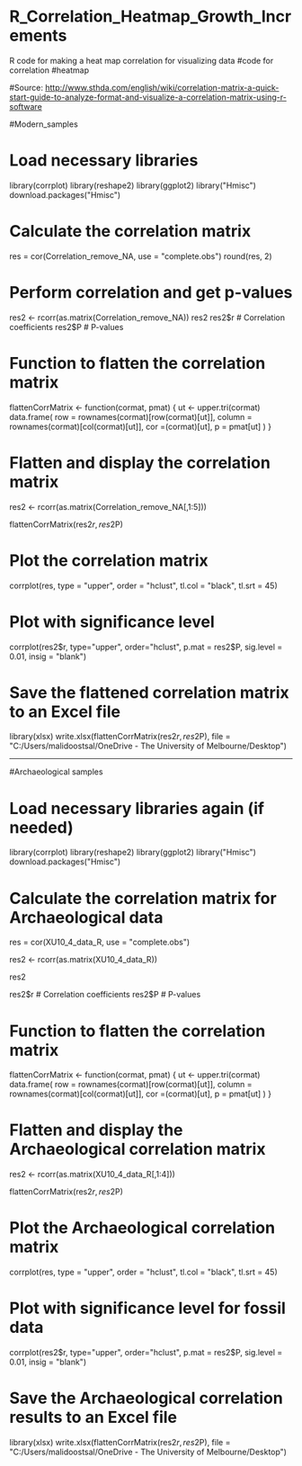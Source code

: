 # R_Correlation_Heatmap_Growth_Increments
R code for making a heat map correlation for visualizing data 
#code for correlation
#heatmap

#Source: http://www.sthda.com/english/wiki/correlation-matrix-a-quick-start-guide-to-analyze-format-and-visualize-a-correlation-matrix-using-r-software

#Modern_samples
# Load necessary libraries
library(corrplot)
library(reshape2)
library(ggplot2)
library("Hmisc")
download.packages("Hmisc")

# Calculate the correlation matrix
res = cor(Correlation_remove_NA, use = "complete.obs")
round(res, 2)

# Perform correlation and get p-values

res2 <- rcorr(as.matrix(Correlation_remove_NA))
res2
res2$r  # Correlation coefficients
res2$P  # P-values

# Function to flatten the correlation matrix

  flattenCorrMatrix <- function(cormat, pmat) {
    ut <- upper.tri(cormat)
    data.frame(
      row = rownames(cormat)[row(cormat)[ut]],
      column = rownames(cormat)[col(cormat)[ut]],
      cor  =(cormat)[ut],
      p = pmat[ut]
    )
  }

# Flatten and display the correlation matrix

res2 <- rcorr(as.matrix(Correlation_remove_NA[,1:5]))

flattenCorrMatrix(res2$r, res2$P)

# Plot the correlation matrix
corrplot(res, type = "upper", order = "hclust", 
         tl.col = "black", tl.srt = 45)

# Plot with significance level
corrplot(res2$r, type="upper", order="hclust", 
           p.mat = res2$P, sig.level = 0.01, insig = "blank")

 # Save the flattened correlation matrix to an Excel file
library(xlsx)
write.xlsx(flattenCorrMatrix(res2$r, res2$P), file = "C:/Users/malidoostsal/OneDrive - The University of Melbourne/Desktop")


------------------------------------

#Archaeological samples
# Load necessary libraries again (if needed)

library(corrplot)
library(reshape2)
library(ggplot2)
library("Hmisc")
download.packages("Hmisc")

# Calculate the correlation matrix for Archaeological data
res = cor(XU10_4_data_R, use = "complete.obs")

res2 <- rcorr(as.matrix(XU10_4_data_R))

res2

res2$r # Correlation coefficients
res2$P  # P-values

# Function to flatten the correlation matrix
  flattenCorrMatrix <- function(cormat, pmat) {
    ut <- upper.tri(cormat)
    data.frame(
      row = rownames(cormat)[row(cormat)[ut]],
      column = rownames(cormat)[col(cormat)[ut]],
      cor  =(cormat)[ut],
      p = pmat[ut]
    )
  }

# Flatten and display the Archaeological correlation matrix

res2 <- rcorr(as.matrix(XU10_4_data_R[,1:4]))

flattenCorrMatrix(res2$r, res2$P)

# Plot the Archaeological correlation matrix

corrplot(res, type = "upper", order = "hclust", 
         tl.col = "black", tl.srt = 45)

# Plot with significance level for fossil data
  
  corrplot(res2$r, type="upper", order="hclust", 
           p.mat = res2$P, sig.level = 0.01, insig = "blank")


# Save the Archaeological correlation results to an Excel file
  
library(xlsx)
write.xlsx(flattenCorrMatrix(res2$r, res2$P), file = "C:/Users/malidoostsal/OneDrive - The University of Melbourne/Desktop")



